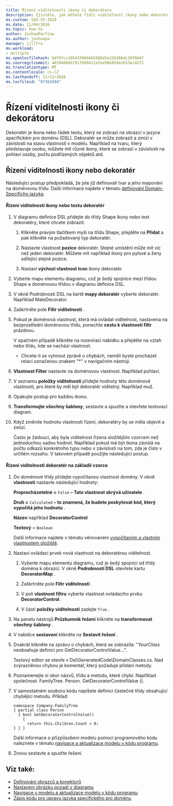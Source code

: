 ```yaml
---
title: Řízení viditelnosti ikony či dekorátoru
description: Zjistěte, jak můžete řídit viditelnost ikony nebo dekoratér v závislosti na stavu vlastností v modelu.
ms.custom: SEO-VS-2020
ms.date: 11/04/2016
ms.topic: how-to
author: JoshuaPartlow
ms.author: joshuapa
manager: jillfra
ms.workload:
- multiple
ms.openlocfilehash: bdf97cc10543f066665506d3e238386dc39f0d4f
ms.sourcegitcommit: 4d394866b7817689411afee98e85da1653ec42f2
ms.translationtype: MT
ms.contentlocale: cs-CZ
ms.lasthandoff: 12/12/2020
ms.locfileid: "97363494"
---
```

# <a name="controlling-the-visibility-of-an-icon-or-decorator"></a>Řízení viditelnosti ikony či dekorátoru
*Dekoratér* je ikona nebo řádek textu, který se zobrazí na obrazci v jazyce specifickém pro doménu (DSL). Dekoratér se může zobrazit a zmizí v závislosti na stavu vlastností v modelu. Například na tvaru, který představuje osobu, můžete mít různé ikony, které se zobrazí v závislosti na pohlaví osoby, počtu podřízených objektů atd.

## <a name="controlling-the-visibility-of-an-icon-or-decorator"></a>Řízení viditelnosti ikony nebo dekoratér
 Následující postup předpokládá, že jste již definovali tvar a jeho mapování na doménovou třídu. Další informace najdete v tématu [definování Domain-Specificho jazyka](../modeling/how-to-define-a-domain-specific-language.md).

#### <a name="to-control-the-visibility-of-an-icon-or-text-decorator"></a>Řízení viditelnosti ikony nebo textu dekoratér

1. V diagramu definice DSL přidejte do třídy Shape ikony nebo text dekoratéry, které chcete zobrazit.

   1. Klikněte pravým tlačítkem myši na třídu Shape, přejděte na **Přidat** a pak klikněte na požadovaný typ dekoratér.

   2. Nastavte vlastnost **pozice** dekoratér. Stejné umístění může mít víc než jeden dekoratér. Můžete mít například ikony pro pylové a ženy sdílející stejné pozice.

   3. Nastaví **výchozí vlastnost Icon** ikony dekoratér.

2. Vyberte mapu elementu diagramu, což je šedý spojnice mezi třídou Shape a doménovou třídou v diagramu definice DSL.

3. V okně Podrobnosti DSL na kartě **mapy dekoratér** vyberte dekoratér. Například MaleDecorator.

4. Zaškrtněte pole **Filtr viditelnosti** .

5. Pokud je doménová vlastnost, která má ovládat viditelnost, nastavena na bezprostřední doménovou třídu, ponechte **cestu k vlastnosti filtr** prázdnou.

    V opačném případě klikněte na rozevírací nabídku a přejděte na vztah nebo třídu, kde se nachází vlastnost.

   - Chcete-li se vyhnout zprávě o chybách, neměli byste procházet relaci označenou znakem "*" v navigačním nástroji.

6. **Vlastnost Filter** nastavte na doménovou vlastnost. Například pohlaví.

7. V seznamu **položky viditelnosti** přidejte hodnoty této doménové vlastnosti, pro které by měl být dekoratér viditelný. Například muž.

8. Opakujte postup pro každou ikonu.

9. **Transformujte všechny šablony**, sestavte a spusťte a otevřete testovací diagram.

10. Když změníte hodnotu vlastnosti řízení, dekoratéry by se měla objevit a zmizí.

    Často je žádoucí, aby byla viditelnost řízena složitějším vzorcem než jednoduchou sadou hodnot. Například pokud má být ikona závislá na počtu odkazů konkrétního typu nebo v závislosti na tom, zda je číslo v určitém rozsahu. V takovém případě použijte následující postup.

#### <a name="to-control-the-visibility-of-a-decorator-based-on-a-formula"></a>Řízení viditelnosti dekoratér na základě vzorce

1. Do doménové třídy přidejte vypočítanou vlastnost domény. V okně **vlastnosti** nastavte následující hodnoty:

     **Proprocházetelné =** `False` **– Tato vlastnost skrývá uživatele** .    

     **Druh =** `Calculated` **– to znamená, že budete poskytovat kód, který vypočítá jeho hodnotu** .    

     **Název** například **DecoratorControl**

     **Textový** = `Boolean`

     Další informace najdete v tématu věnovaném [vypočítaným a vlastním vlastnostem úložiště](../modeling/calculated-and-custom-storage-properties.md).

2. Nastaví ovládací prvek nová vlastnost na dekoratérou viditelnost.

    1. Vyberte mapu elementu diagramu, což je šedý spojnici od třídy doména k obrazci. V okně **Podrobnosti DSL** otevřete kartu **DecoratorMap** .

    2. Zaškrtněte pole **Filtr viditelnosti** .

    3. V poli **vlastnost filtru** vyberte vlastnost ovládacího prvku **DecoratorControl**.

    4. V části **položky viditelnosti** zadejte `True` .

3. Na panelu nástrojů **Průzkumník řešení** klikněte na **transformovat všechny šablony** .

4. V nabídce **sestavení** klikněte na **Sestavit řešení** .

5. Dvakrát klikněte na zprávu o chybách, která se zobrazila: "*YourClass* neobsahuje definici pro GetDecoratorControlValue...".

     Textový editor se otevře v Dsl\GeneratedCode\DomainClasses.cs. Nad zvýrazněnou chybou je komentář, který požaduje přidání metody.

6. Poznamenejte si obor názvů, třídu a metodu, které chybí.  Například společnost. FamilyTree. Person. GetDecoratorControlValue ().

7. V samostatném souboru kódu napíšete definici částečné třídy obsahující chybějící metodu. Příklad:

    ```
    namespace Company.FamilyTree
    { partial class Person
      { bool GetDecoratorControlValue()
        {
          return this.Children.Count > 0;
    } } }
    ```

     Další informace o přizpůsobení modelu pomocí programového kódu naleznete v tématu [navigace a aktualizace modelu v kódu programu](../modeling/navigating-and-updating-a-model-in-program-code.md).

8. Znovu sestavte a spusťte řešení.

## <a name="see-also"></a>Viz také:

- [Definování obrazců a konektorů](../modeling/defining-shapes-and-connectors.md)
- [Nastavení obrázku pozadí v diagramu](../modeling/setting-a-background-image-on-a-diagram.md)
- [Navigace v modelu a aktualizace modelu v kódu programu](../modeling/navigating-and-updating-a-model-in-program-code.md)
- [Zápis kódu pro úpravu jazyka specifického pro doménu](../modeling/writing-code-to-customise-a-domain-specific-language.md)